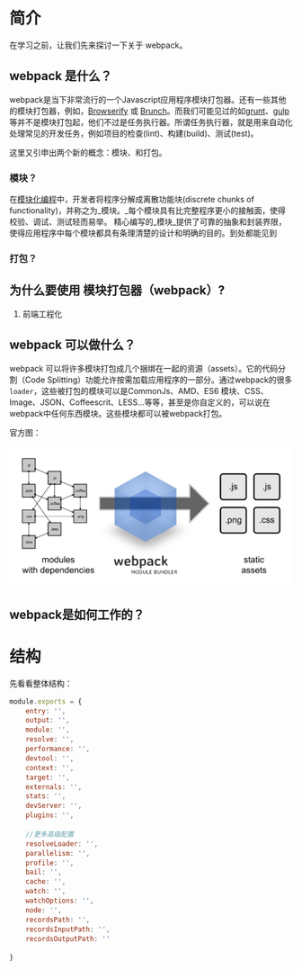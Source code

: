 # **简介**

在学习之前，让我们先来探讨一下关于 webpack。

## webpack 是什么？

webpack是当下非常流行的一个Javascript应用程序模块打包器。还有一些其他的模块打包器，例如，[Browserify](http://browserify.org/) 或 [Brunch](http://brunch.io/)。而我们可能见过的如[grunt](https://gruntjs.com/)、[gulp](https://gulpjs.com/)等并不是模块打包起，他们不过是任务执行器。所谓任务执行器，就是用来自动化处理常见的开发任务，例如项目的检查\(lint\)、构建\(build\)、测试\(test\)。

这里又引申出两个新的概念：模块、和打包。

### 模块？

在[模块化编程](https://en.wikipedia.org/wiki/Modular_programming)中，开发者将程序分解成离散功能块\(discrete chunks of functionality\)，并称之为_模块。_每个模块具有比完整程序更小的接触面，使得校验、调试、测试轻而易举。 精心编写的_模块_提供了可靠的抽象和封装界限，使得应用程序中每个模块都具有条理清楚的设计和明确的目的。到处都能见到

### 打包？

## 为什么要使用 模块打包器（webpack）?

1. 前端工程化

## webpack 可以做什么？

webpack 可以将许多模块打包成几个捆绑在一起的资源（assets）。它的代码分割（Code Splitting）功能允许按需加载应用程序的一部分。通过webpack的很多`loader`，这些被打包的模块可以是CommonJs、AMD、ES6 模块、CSS、Image、JSON、Coffeescrit、LESS...等等，甚至是你自定义的，可以说在webpack中任何东西模块。这些模块都可以被webpack打包。

官方图：

![](/assets/what-is-webpack.png)

## webpack是如何工作的？

# 结构

先看看整体结构：

```js
module.exports = {
    entry: '',
    output: '',
    module: '',
    resolve: '',
    performance: '',
    devtool: '',
    context: '',
    target: '',
    externals: '',
    stats: '',
    devServer: '',
    plugins: '',

    //更多高级配置
    resolveLoader: '',
    parallelism: '',
    profile: '',
    bail: '',
    cache: '',
    watch: '',
    watchOptions: '',
    node: '',
    recordsPath: '',
    recordsInputPath: '',
    recordsOutputPath: ''

}
```



